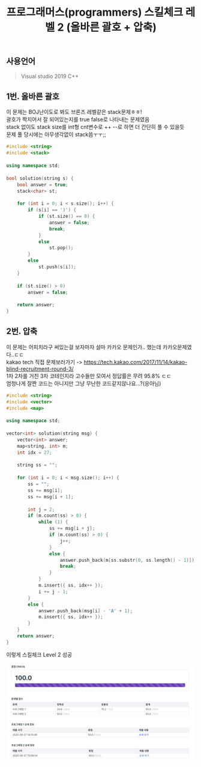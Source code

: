 ﻿---
title: "프로그래머스(programmers) 스킬체크 레벨 2 (올바른 괄호 + 압축)"
categories: Algorithm
comments: true
---

## 사용언어
 > Visual studio 2019 C++  

## 1번. 올바른 괄호

이 문제는 BOJ난이도로 봐도 브론즈 레벨같은 stack문제ㅎㅎ!  
괄호가 짝지어서 잘 되어있는지를 true false로 나타내는 문제였음  
stack 없이도 stack size를 int형 cnt변수로 ++ --로 하면 더 간단히 풀 수 있을듯  
문제 풀 당시에는 아무생각없이 stack씀ㅜㅜ;;  

```c++
#include <string>
#include <stack>

using namespace std;

bool solution(string s) {
	bool answer = true;
	stack<char> st;

	for (int i = 0; i < s.size(); i++) {
		if (s[i] == ')') {
			if (st.size() == 0) {
				answer = false;
				break;
			}
			else
				st.pop();
		}
		else
			st.push(s[i]);
	}

	if (st.size() > 0)
		answer = false;

	return answer;
}
```



## 2번. 압축

이 문제는 어피치라구 써있는걸 보자마자 설마 카카오 문제인가.. 했는데 카카오문제였다..ㄷㄷ  
kakao tech 직접 문제보러가기 ->  <https://tech.kakao.com/2017/11/14/kakao-blind-recruitment-round-3/>  
1차 2차를 거친 3차 코테인지라 고수들만 모여서 정답률은 무려 95.8% ㄷㄷ  
엄청나게 잘짠 코드는 아니지만 그냥 무난한 코드같지않나요...?(응아님)

```c++
#include <string>
#include <vector>
#include <map>

using namespace std;

vector<int> solution(string msg) {
    vector<int> answer;
    map<string, int> m;
    int idx = 27;

    string ss = "";

    for (int i = 0; i < msg.size(); i++) {
        ss = "";
        ss += msg[i];
        ss += msg[i + 1];

        int j = 2;
        if (m.count(ss) > 0) {
            while (1) {
                ss += msg[i + j];
                if (m.count(ss) > 0) {
                    j++;
                }
                else {
                    answer.push_back(m[ss.substr(0, ss.length() - 1)]);
                    break;
                }
            }
            m.insert({ ss, idx++ });
            i += j - 1;
        }
        else {
            answer.push_back(msg[i] - 'A' + 1);
            m.insert({ ss, idx++ });
        }
    }
    return answer;
}
```

이렇게 스킬체크 Level 2 성공

![show](../../../assets/L2PASS.JPG)